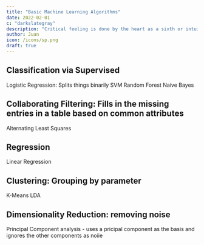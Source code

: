 ```yaml
---
title: "Basic Machine Learning Algorithms"
date: 2022-02-01
c: "darkslategray"
description: "Critical feeling is done by the heart as a sixth or intuitional sense to catch the ego (the feeling of the self)"
author: Juan
icon: /icons/sp.png
draft: true
---
```



## Classification via Supervised

Logistic Regression: Splits things binarily 
SVM 
Random Forest
Naive Bayes

## Collaborating Filtering: Fills in the missing entries in a table based on common attributes

Alternating Least Squares

## Regression 

Linear Regression 

## Clustering: Grouping by parameter

K-Means
LDA

## Dimensionality Reduction: removing noise

Principal Component analysis - uses a pricipal component as the basis and ignores the other components as noiie

